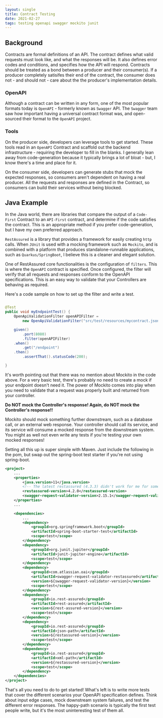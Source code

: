 ```yaml
---
layout: single
title: Contract Testing
date: 2021-02-27
tags: testing openapi swagger mockito junit
---
```


## Background
Contracts are formal definitions of an API.  The contract defines what valid requests must look like, and what the responses will be.  It also defines error codes and conditions, and specifies how the API will respond.  Contracts should be treated as a bond between a producer and their consumer(s).  If a producer completely satisifes their end of the contract, the consumer does not - and should not - care about the the producer's implementation details.

### OpenAPI
Although a contract can be written in any form, one of the most popular formats today is `OpenAPI` - formerly known as `Swagger` API.  The `Swagger` team saw how important having a universal contract format was, and open-sourced their format to the `OpenAPI` project.

### Tools
On the producer side, developers can leverage tools to get started.  These tools read in an `OpenAPI` Contract and scaffold out the backend infrastructure - requiring the developer to fill in the blanks.  I generally lean away from code-generation because it typically brings a lot of bloat - but, I know there's a time and place for it.

On the consumer side, developers can generate stubs that mock the expected responses, so consumers aren't dependent on having a real producer.  All the requests and responses are defined in the Contract, so consumers can build their services without being blocked.


## Java Example

In the Java world, there are libraries that compare the output of a `Code-First` Contract to an `API-First` contract, and determine if the code satisfies the contract.  This is an appropriate method if you prefer code-generation, but I have my own preferred approach.

`RestAssured` is a library that provides a framework for easily creating `http` calls.  When `JUnit` is used with a mocking framework such as `Mockito`, and is combined with a platform that produces standalone-runnable applications, such as `Quarkus/SpringBoot`, I believe this is a cleaner and elegant solution.

One of RestAssured core functionalities is the configuration of `filters`.  This is where the `OpenAPI` contract is specified.  Once configured, the filter will verify that all requests and responses conform to the OpenAPI specifications.  This is an easy way to validate that your Controllers are behaving as required.


Here's a code sample on how to set up the filter and write a test.


```java

@Test
public void myEndpointTest() {
    OpenApiValidationFilter openAPIFilter =
        new OpenApiValidationFilter("src/test/resources/mycontract.json");

    given()
        .port(8080)
        .filter(openAPIFilter)
    .when()
        .get("/endpoint")
    .then()
        .assertThat().statusCode(200);

}
```

It's worth pointing out that there was no mention about Mockito in the code above.  For a very basic test, there's probably no need to create a mock if your endpoint doesn't need it.  The power of Mockito comes into play when you need to validate that a request was properly built and returned from your controller.

**Do NOT mock the Controller's response!  Again, do NOT mock the Controller's response!!**

Mockito should mock something further downstream, such as a database call, or an external web response.  Your controller should call its service, and its service will consume a mocked response from the downstream system.  You might as well not even write any tests if you're testing your own mocked responses!


Setting all this up is super simple with Maven.  Just include the following in the pom, but swap out the spring-boot test starter if you're not using spring-boot.


```xml
<project>
    ...
    <properties>
        <java.version>11</java.version>
        <!-- The latest restassured (4.3.3) didn't work for me for some reason -->
        <restassured-version>4.2.0</restassured-version>
        <swagger-request-validator-version>2.15.1</swagger-request-validator-version>
    </properties>
    ...

    <dependencies>
        ...
        <dependency>
            <groupId>org.springframework.boot</groupId>
            <artifactId>spring-boot-starter-test</artifactId>
            <scope>test</scope>
        </dependency>
        <dependency>
            <groupId>org.junit.jupiter</groupId>
            <artifactId>junit-jupiter-engine</artifactId>
            <scope>test</scope>
        </dependency>
        <dependency>
            <groupId>com.atlassian.oai</groupId>
            <artifactId>swagger-request-validator-restassured</artifactId>
            <version>${swagger-request-validator-version}</version>
            <scope>test</scope>
        </dependency>
        <dependency>
            <groupId>io.rest-assured</groupId>
            <artifactId>rest-assured</artifactId>
            <version>${rest-assured-version}</version>
            <scope>test</scope>
        </dependency>
        <dependency>
            <groupId>io.rest-assured</groupId>
            <artifactId>json-path</artifactId>
            <version>${restassured-version}</version>
            <scope>test</scope>
        </dependency>
        <dependency>
            <groupId>io.rest-assured</groupId>
            <artifactId>xml-path</artifactId>
            <version>${restassured-version}</version>
            <scope>test</scope>
        </dependency>
    </dependencies>
</project>
```

That's all you need to do to get started!  What's left is to write more tests that cover the different scenarios your OpenAPI specification defines.  Think about input edge cases, mock downstream system failures, and test the different error responses.  The happy-path scenario is typically the first test people write, but it's the most uninteresting test of them all.